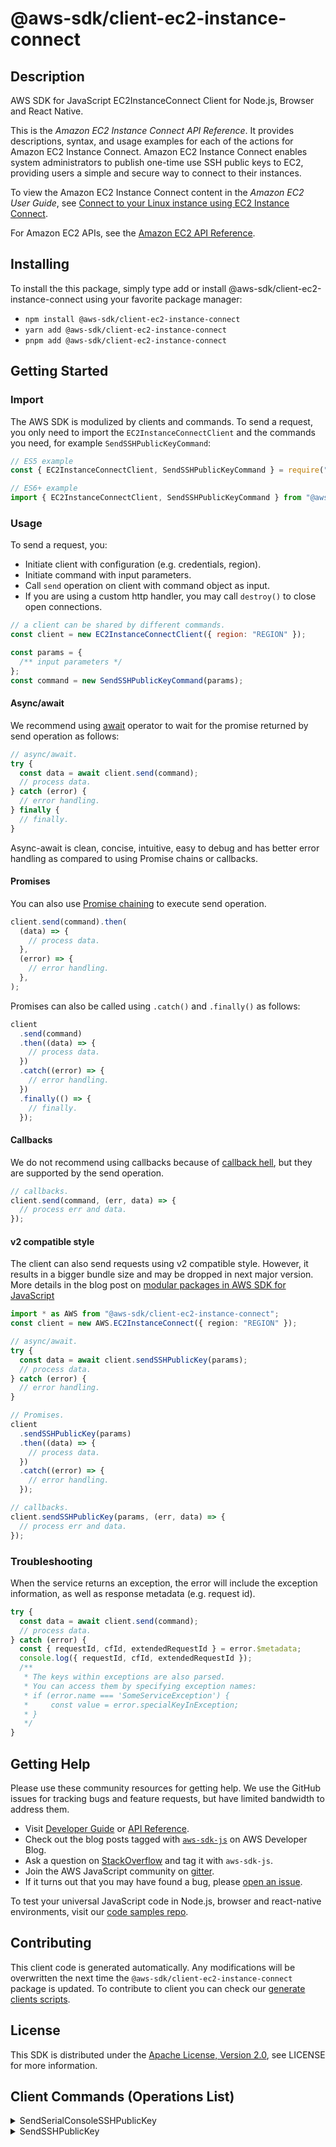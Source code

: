 <!-- generated file, do not edit directly -->

# @aws-sdk/client-ec2-instance-connect

## Description

AWS SDK for JavaScript EC2InstanceConnect Client for Node.js, Browser and React Native.

<p>This is the <i> Amazon EC2 Instance Connect API Reference</i>. It
provides descriptions, syntax, and usage examples for each of the actions for Amazon EC2
Instance Connect. Amazon EC2 Instance Connect enables system administrators to publish
one-time use SSH public keys to EC2, providing users a simple and secure way to connect
to their instances.</p>
<p>To view the Amazon EC2 Instance Connect content in the <i> Amazon EC2 User
Guide</i>, see <a href="https://docs.aws.amazon.com/AWSEC2/latest/UserGuide/Connect-using-EC2-Instance-Connect.html">Connect to
your Linux instance using EC2 Instance Connect</a>.</p>
<p>For Amazon EC2 APIs, see the <a href="https://docs.aws.amazon.com/AWSEC2/latest/APIReference/Welcome.html">Amazon EC2 API
Reference</a>.</p>

## Installing

To install the this package, simply type add or install @aws-sdk/client-ec2-instance-connect
using your favorite package manager:

- `npm install @aws-sdk/client-ec2-instance-connect`
- `yarn add @aws-sdk/client-ec2-instance-connect`
- `pnpm add @aws-sdk/client-ec2-instance-connect`

## Getting Started

### Import

The AWS SDK is modulized by clients and commands.
To send a request, you only need to import the `EC2InstanceConnectClient` and
the commands you need, for example `SendSSHPublicKeyCommand`:

```js
// ES5 example
const { EC2InstanceConnectClient, SendSSHPublicKeyCommand } = require("@aws-sdk/client-ec2-instance-connect");
```

```ts
// ES6+ example
import { EC2InstanceConnectClient, SendSSHPublicKeyCommand } from "@aws-sdk/client-ec2-instance-connect";
```

### Usage

To send a request, you:

- Initiate client with configuration (e.g. credentials, region).
- Initiate command with input parameters.
- Call `send` operation on client with command object as input.
- If you are using a custom http handler, you may call `destroy()` to close open connections.

```js
// a client can be shared by different commands.
const client = new EC2InstanceConnectClient({ region: "REGION" });

const params = {
  /** input parameters */
};
const command = new SendSSHPublicKeyCommand(params);
```

#### Async/await

We recommend using [await](https://developer.mozilla.org/en-US/docs/Web/JavaScript/Reference/Operators/await)
operator to wait for the promise returned by send operation as follows:

```js
// async/await.
try {
  const data = await client.send(command);
  // process data.
} catch (error) {
  // error handling.
} finally {
  // finally.
}
```

Async-await is clean, concise, intuitive, easy to debug and has better error handling
as compared to using Promise chains or callbacks.

#### Promises

You can also use [Promise chaining](https://developer.mozilla.org/en-US/docs/Web/JavaScript/Guide/Using_promises#chaining)
to execute send operation.

```js
client.send(command).then(
  (data) => {
    // process data.
  },
  (error) => {
    // error handling.
  },
);
```

Promises can also be called using `.catch()` and `.finally()` as follows:

```js
client
  .send(command)
  .then((data) => {
    // process data.
  })
  .catch((error) => {
    // error handling.
  })
  .finally(() => {
    // finally.
  });
```

#### Callbacks

We do not recommend using callbacks because of [callback hell](http://callbackhell.com/),
but they are supported by the send operation.

```js
// callbacks.
client.send(command, (err, data) => {
  // process err and data.
});
```

#### v2 compatible style

The client can also send requests using v2 compatible style.
However, it results in a bigger bundle size and may be dropped in next major version. More details in the blog post
on [modular packages in AWS SDK for JavaScript](https://aws.amazon.com/blogs/developer/modular-packages-in-aws-sdk-for-javascript/)

```ts
import * as AWS from "@aws-sdk/client-ec2-instance-connect";
const client = new AWS.EC2InstanceConnect({ region: "REGION" });

// async/await.
try {
  const data = await client.sendSSHPublicKey(params);
  // process data.
} catch (error) {
  // error handling.
}

// Promises.
client
  .sendSSHPublicKey(params)
  .then((data) => {
    // process data.
  })
  .catch((error) => {
    // error handling.
  });

// callbacks.
client.sendSSHPublicKey(params, (err, data) => {
  // process err and data.
});
```

### Troubleshooting

When the service returns an exception, the error will include the exception information,
as well as response metadata (e.g. request id).

```js
try {
  const data = await client.send(command);
  // process data.
} catch (error) {
  const { requestId, cfId, extendedRequestId } = error.$metadata;
  console.log({ requestId, cfId, extendedRequestId });
  /**
   * The keys within exceptions are also parsed.
   * You can access them by specifying exception names:
   * if (error.name === 'SomeServiceException') {
   *     const value = error.specialKeyInException;
   * }
   */
}
```

## Getting Help

Please use these community resources for getting help.
We use the GitHub issues for tracking bugs and feature requests, but have limited bandwidth to address them.

- Visit [Developer Guide](https://docs.aws.amazon.com/sdk-for-javascript/v3/developer-guide/welcome.html)
  or [API Reference](https://docs.aws.amazon.com/AWSJavaScriptSDK/v3/latest/index.html).
- Check out the blog posts tagged with [`aws-sdk-js`](https://aws.amazon.com/blogs/developer/tag/aws-sdk-js/)
  on AWS Developer Blog.
- Ask a question on [StackOverflow](https://stackoverflow.com/questions/tagged/aws-sdk-js) and tag it with `aws-sdk-js`.
- Join the AWS JavaScript community on [gitter](https://gitter.im/aws/aws-sdk-js-v3).
- If it turns out that you may have found a bug, please [open an issue](https://github.com/aws/aws-sdk-js-v3/issues/new/choose).

To test your universal JavaScript code in Node.js, browser and react-native environments,
visit our [code samples repo](https://github.com/aws-samples/aws-sdk-js-tests).

## Contributing

This client code is generated automatically. Any modifications will be overwritten the next time the `@aws-sdk/client-ec2-instance-connect` package is updated.
To contribute to client you can check our [generate clients scripts](https://github.com/aws/aws-sdk-js-v3/tree/main/scripts/generate-clients).

## License

This SDK is distributed under the
[Apache License, Version 2.0](http://www.apache.org/licenses/LICENSE-2.0),
see LICENSE for more information.

## Client Commands (Operations List)

<details>
<summary>
SendSerialConsoleSSHPublicKey
</summary>

[Command API Reference](https://docs.aws.amazon.com/AWSJavaScriptSDK/v3/latest/client/ec2-instance-connect/command/SendSerialConsoleSSHPublicKeyCommand/) / [Input](https://docs.aws.amazon.com/AWSJavaScriptSDK/v3/latest/Package/-aws-sdk-client-ec2-instance-connect/Interface/SendSerialConsoleSSHPublicKeyCommandInput/) / [Output](https://docs.aws.amazon.com/AWSJavaScriptSDK/v3/latest/Package/-aws-sdk-client-ec2-instance-connect/Interface/SendSerialConsoleSSHPublicKeyCommandOutput/)

</details>
<details>
<summary>
SendSSHPublicKey
</summary>

[Command API Reference](https://docs.aws.amazon.com/AWSJavaScriptSDK/v3/latest/client/ec2-instance-connect/command/SendSSHPublicKeyCommand/) / [Input](https://docs.aws.amazon.com/AWSJavaScriptSDK/v3/latest/Package/-aws-sdk-client-ec2-instance-connect/Interface/SendSSHPublicKeyCommandInput/) / [Output](https://docs.aws.amazon.com/AWSJavaScriptSDK/v3/latest/Package/-aws-sdk-client-ec2-instance-connect/Interface/SendSSHPublicKeyCommandOutput/)

</details>
